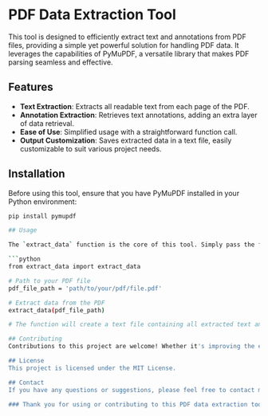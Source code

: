 # PDF Data Extraction Tool

This tool is designed to efficiently extract text and annotations from PDF files, providing a simple yet powerful solution for handling PDF data. It leverages the capabilities of PyMuPDF, a versatile library that makes PDF parsing seamless and effective.

## Features

- **Text Extraction**: Extracts all readable text from each page of the PDF.
- **Annotation Extraction**: Retrieves text annotations, adding an extra layer of data retrieval.
- **Ease of Use**: Simplified usage with a straightforward function call.
- **Output Customization**: Saves extracted data in a text file, easily customizable to suit various project needs.

## Installation

Before using this tool, ensure that you have PyMuPDF installed in your Python environment:

```bash
pip install pymupdf

## Usage

The `extract_data` function is the core of this tool. Simply pass the file path of your PDF, and the function will handle the rest.

```python
from extract_data import extract_data

# Path to your PDF file
pdf_file_path = 'path/to/your/pdf/file.pdf'

# Extract data from the PDF
extract_data(pdf_file_path)

# The function will create a text file containing all extracted text and annotations.

## Contributing
Contributions to this project are welcome! Whether it's improving the extraction algorithm, adding new features, or fixing bugs, feel free to fork the repository and submit a pull request.

## License
This project is licensed under the MIT License.

## Contact
If you have any questions or suggestions, please feel free to contact me.

### Thank you for using or contributing to this PDF data extraction tool!


